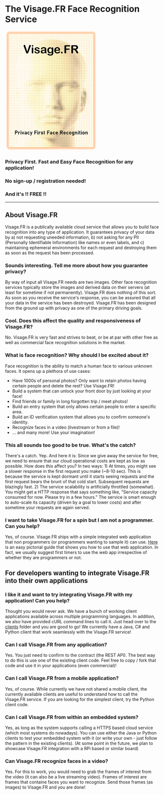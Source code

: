 # The Visage.FR Face Recognition Service


![Visage.FR Logo](https://raw.githubusercontent.com/sushrutmair/visagefrservice/main/logo_small.png)



### Privacy First. Fast and Easy Face Recognition for any application! 

### No sign-up / registration needed!

### And it's !! FREE !!

---

## About Visage.FR

Visage.FR is a publically available cloud service that allows you to build face recognition into any type of application. It guarantees privacy of your data by a) not requesting uneeded information, b) not asking for any PII (Personally Identifiable Information) like names or even labels, and c) maintaining ephemeral environments for each request and destroying them as soon as the request has been processed.

### Sounds interesting. Tell me more about how you guarantee privacy?

By way of input all Visage.FR needs are two images. Other face recognition services typically store the images and derived data on their servers (at least for sometime if not permanently). Visage.FR does nothing of this sort. As soon as you receive the service's response, you can be assured that all your data in the service has been destroyed. Visage.FR has been designed from the ground up with privacy as one of the primary driving goals.

### Cool. Does this affect the quality and responsiveness of Visage.FR?

No. Visage.FR is very fast and strives to beat, or be at par with other free as well as commercial face recognition solutions in the market.

### What is face recognition? Why should I be excited about it?

Face recognition is the ability to match a human face to various unknown faces. It opens up a plethora of use cases:
 - Have 1000s of personal photos? Only want to retain photos having certain people and delete the rest? Use Visage.FR!
 - Build a system that can unlock your front door by just looking at your face!
 - Find friends or family in long forgotten trip / meet  photos!
 - Build an entry system that only allows certain people to enter a specific area.
 - Build an ID verification system that allows you to confirm someone's identity.
 - Recognize faces in a video (livestream or from a file)!
 - ... and many more! Use your imagination!


### This all sounds too good to be true. What's the catch?

There's a catch. Yep. And here it is: Since we give away the service for free, we need to ensure that our cloud operational costs are kept as low as possible. How does this affect you? In two ways: 1) At times, you might see a slower response in the first request you make (~8-10 sec). This is because the service is kept dormant until it starts seeing requests and the first request bears the brunt of that cold start. Subsequent requests are blazingly fast. 2) The service scalability is artificially throttled (somewhat). You might get a HTTP response that says something like, "Service capacity consumed for now. Please try in a few hours." The service is smart enough to auto-scale its capacity (driven by a goal to lower costs) and after sometime your requests are again served.

### I want to take Visage.FR for a spin but I am not a programmer. Can you help?

Yes, of course. Visage.FR ships with a simple integrated web application that non programmers (or programmers wanting to sample it) can use. [Here](https://github.com/sushrutmair/visagefrservice/blob/main/webapphowto.md) is an easy pictorial guide that shows you how to use that web application. In fact, we usually suggest first timers to use the web app irrespective of whether they are programmers or not.


## For developers wanting to integrate Visage.FR into their own applications

### I like it and want to try integrating Visage.FR with my application! Can you help?

Thought you would never ask. We have a bunch of working client applications available across multiple programming languages. In addition, we also have provided cURL command lines to call it. Just head over to the [clients](https://github.com/sushrutmair/visagefrservice/tree/main/clients) folder and you are good to go! We currently have a Java, C# and Python client that work seamlessly with the Visage.FR service!

### Can I call Visage.FR from any application?

Yes. You just need to confirm to the contract (the REST API). The best way to do this is use one of the existing client code. Feel free to copy / fork that code and use it in your applications (even commercial)!

### Can I call Visage.FR from a mobile application?

Yes, of course. While currently we have not shared a mobile client, the currently available clients are useful to understand how to call the Visage.FR service. If you are looking for the simplest client, try the Python client code.

### Can I call Visage.FR from within an embedded system?

Yes, as long as the system supports calling a HTTPS based cloud service (which most systems do nowadays). You can use either the Java or Python clients to test your embedded system with it (or write your own - just follow the pattern in the existing clients). (At some point in the future, we plan to showcase Visage.FR integration with a RPi based or similar board)

### Can Visage.FR recognize faces in a video?

Yes. For this to work, you would need to grab the frames of interest from the video (it can also be a live streaming video). Frames of interest are frames that containe faces you want to recognize. Send those frames (as images) to Visage.FR and you are done!
